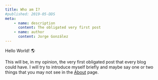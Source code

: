 ```yaml
---
title: Who am I?
#published: 2019-05-DDS
meta:
    - name: description
      content: The obligated very first post
    - name: author
      content: Jorge González 
---
```


Hello World! :earth_americas:

This will be, in my opinion, the very first obligated post that every blog could have.
I will try to introduce myself briefly and maybe say one or two things that
you may not see in the [About](/about/) page.

<!-- more -->